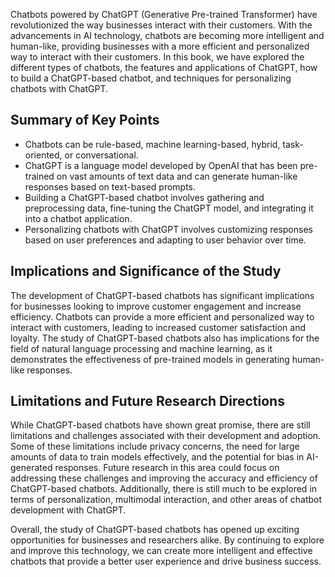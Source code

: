 

Chatbots powered by ChatGPT (Generative Pre-trained Transformer) have revolutionized the way businesses interact with their customers. With the advancements in AI technology, chatbots are becoming more intelligent and human-like, providing businesses with a more efficient and personalized way to interact with their customers. In this book, we have explored the different types of chatbots, the features and applications of ChatGPT, how to build a ChatGPT-based chatbot, and techniques for personalizing chatbots with ChatGPT.

Summary of Key Points
---------------------

* Chatbots can be rule-based, machine learning-based, hybrid, task-oriented, or conversational.
* ChatGPT is a language model developed by OpenAI that has been pre-trained on vast amounts of text data and can generate human-like responses based on text-based prompts.
* Building a ChatGPT-based chatbot involves gathering and preprocessing data, fine-tuning the ChatGPT model, and integrating it into a chatbot application.
* Personalizing chatbots with ChatGPT involves customizing responses based on user preferences and adapting to user behavior over time.

Implications and Significance of the Study
------------------------------------------

The development of ChatGPT-based chatbots has significant implications for businesses looking to improve customer engagement and increase efficiency. Chatbots can provide a more efficient and personalized way to interact with customers, leading to increased customer satisfaction and loyalty. The study of ChatGPT-based chatbots also has implications for the field of natural language processing and machine learning, as it demonstrates the effectiveness of pre-trained models in generating human-like responses.

Limitations and Future Research Directions
------------------------------------------

While ChatGPT-based chatbots have shown great promise, there are still limitations and challenges associated with their development and adoption. Some of these limitations include privacy concerns, the need for large amounts of data to train models effectively, and the potential for bias in AI-generated responses. Future research in this area could focus on addressing these challenges and improving the accuracy and efficiency of ChatGPT-based chatbots. Additionally, there is still much to be explored in terms of personalization, multimodal interaction, and other areas of chatbot development with ChatGPT.

Overall, the study of ChatGPT-based chatbots has opened up exciting opportunities for businesses and researchers alike. By continuing to explore and improve this technology, we can create more intelligent and effective chatbots that provide a better user experience and drive business success.